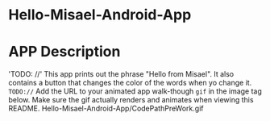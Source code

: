 # Hello-Misael-Android-App
# APP Description
'TODO: //' This app prints out the phrase "Hello from Misael". It also contains a button that changes the color of the words when yo change it. 
`TODO://` Add the URL to your animated app walk-though `gif` in the image tag below. Make sure the gif actually renders and animates when viewing this README. 
      Hello-Misael-Android-App/CodePathPreWork.gif
    
